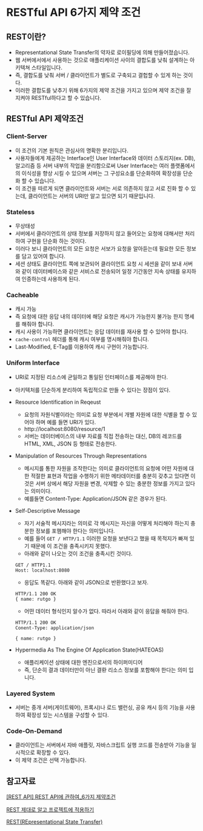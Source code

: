 # RESTful API 6가지 제약 조건

## REST이란?

- Representational State Transfer의 약자로 로이필딩에 의해 만들어졌습니다.
- 웹 서버에서에서 사용하는 것으로 애플리케이션 사이의 결합도를 낮춰 설계하는 아키텍쳐 스타일입니다.
- 즉, 결합도를 낮춰 서버 / 클라이언트가 별도로 구축되고 결헙할 수 있게 하는 것이다.
- 이러한 결합도를 낮추기 위해 6가지의 제약 조건을 가지고 있으며 제약 조건을 잘 지켜야 RESTful하다고 할 수 있습니다.

## RESTful API 제약조건

### Client-Server

- 이 조건의 기본 원칙은 관심사의 명확한 분리입니다.
- 사용자들에게 제공하는 Interface인 User Interface와 데이터 스토리지(ex. DB), 알고리즘 등 서버 내부의 작업을 분리함으로써 User Interface는 여러 플랫폼에서의 이식성을 향상 시킬 수 있으며 서버는 그 구성요소를 단순화하여 확장성을 단순화 할 수 있습니다.
- 이 조건을 따르게 되면 클라이언트와 서버는 서로 의존하지 않고 서로 진화 할 수 있는데, 클라이언트는 서버의 URI만 알고 있으면 되기 때문입니다.

### Stateless

- 무상태성
- 서버에서 클라이언트의 상태 정보를 저장하지 않고 들어오는 요청에 대해서만 처리하여 구현을 단순화 하는 것이다.
- 이러다 보니 클라이언트의 모든 요청은 서보가 요청을 알아듣는데 필요한 모든 정보를 담고 있어여 합니다.
- 세션 상태도 클라이언트 쪽에 보관되어 클라이언트 요청 시 세션을 같이 보내 서버와 같이 데이터베이스와 같은  서비스로 전송되어 일정 기간동안 지속 상태를 유지하여 인증하는데 사용하게 된다.

### Cacheable

- 캐시 가능
- 즉 요청에 대한 응답 내의 데이터에 해당 요청은 캐시가 가능한지 불가능 한지 명세를 해줘야 합니다.
- 캐시 사용이 가능하면 클라이언트는 응답 데이터를 재사용 할 수 있어야 합니다.
- `cache-control` 헤더를 통해 캐시 여부를 명시해줘야 합니다.
- Last-Modified, E-Tag를 이용하여 캐시 구현이 가능합니다.

### Uniform Interface

- URI로 지정된 리소스에 균일하고 통일된 인터페이스를 제공해야 한다.
- 아키텍처를 단순하게 분리하여 독립적으로 만들 수 있다는 장점이 있다.
- Resource Identification in Reqeust
    - 요청의 자원식별이라는 의미로 요청 부분에서 개별 자원에 대한 식별을 할 수 있어야 하며 예를 들면 URI가 있다.
    - http://localhost:8080/resource/1
    - 서버는 데이터베이스의 내부 자료를 직접 전송하는 대신, DB의 레코드를 HTML, XML, JSON 등 형태로 전송한다.
- Manipulation of Resources Through Representations
    - 메시지를 통한 자원을 조작한다는 의미로 클라이언트의 요청에 어떤 자원에 대한 적절한 표현과 작업을 수행하기 위한 메타데이터를 충분히 갖추고 있다면 이 것은 서버 상에서 해당 자원을 변경, 삭제할 수 있는 충분한 정보를 가지고 있다는 의미이다.
    - 예를들면 Content-Type: Application/JSON 같은 경우가 된다.
- Self-Descriptive Message
    - 자기 서술적 메시지라는 의미로 각 메시지는 자신을 어떻게 처리해야 하는지 충분한 정보를 포햄해야 한다는 의미입니다.
    - 예를 들어 `GET / HTTP/1.1` 이러한 요청을 보낸다고 했을 때 목적지가 빠져 있기 때문에 이 조건을 충족시키지 못했다.
    - 아래와 같이 나오는 것이 조건을 충족시킨 것이다.

    ```
    GET / HTTP1.1
    Host: localhost:8080
    ```

    - 응답도 똑같다. 아래와 같이 JSON으로 반환했다고 보자.

    ```
    HTTP/1.1 200 OK
    { name: rutgo }
    ```

    - 어떤 데이터 형식인지 알수가 없다. 따라서 아래와 같이 응답을 해줘야 한다.

    ```
    HTTP/1.1 200 OK
    Conent-Type: application/json

    { name: rutgo }
    ```

- Hypermedia As The Engine Of Application State(HATEOAS)
    - 애플리케이션 상태에 대한 엔진으로서의 하이퍼미디어
    - 즉, 단순히 결과 데이터만이 아닌 결롼 리소스 정보를 포함해야 한다는 의미 입니다.

### Layered System

- 서버는 중개 서버(게이트웨어), 프록시)나 로드 밸런싱, 공유 캐시 등의 기능을 사용하여 확장성 있는 시스템을 구성할 수 있다.

### Code-On-Demand

- 클라이언트는 서버에서 자바 애플릿, 자바스크립트 실행 코드를 전송받아 기능을 일시적으로 확장할 수 있다.
- 이 제약 조건은 선택 가능합니다.

## 참고자료

[[REST API] REST API에 관하여_6가지 제약조건](https://sabarada.tistory.com/26)

[REST 제대로 알고 프로젝트에 적용하기](https://daimhada.tistory.com/141)

[REST(REpresentational State Transfer)](https://velog.io/@codemcd/RESTREpresentational-State-Transfer-hgk2muj4l2)
